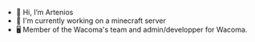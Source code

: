 - 👋 Hi, I’m Artenios
- 🚧 I'm currently working on a minecraft server
- 🖥 Member of the Wacoma's team and admin/developper for Wacoma.
